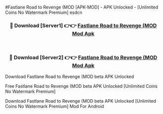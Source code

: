 #Fastlane Road to Revenge (MOD [APK-MOD] - APK Unlocked - [Unlimited Coins No Watermark Premium] esdcn



<div align="center">

<h3>🔴 Download [Server1] 👉👉 <a href="https://momento.my/?title=Fastlane_Road_to_Revenge_(MOD">Fastlane Road to Revenge (MOD Mod Apk</a></h3><br>

<h3>🔴 Download [Server2] 👉👉 <a href="https://momento.my/?title=Fastlane_Road_to_Revenge_(MOD">Fastlane Road to Revenge (MOD Mod Apk</a></h3>
</div>



Download Fastlane Road to Revenge (MOD beta APK Unlocked

Free Fastlane Road to Revenge (MOD beta APK Unlocked [Unlimited Coins No Watermark Premium]

Download Fastlane Road to Revenge (MOD beta APK Unlocked [Unlimited Coins No Watermark Premium] Mod For Android
